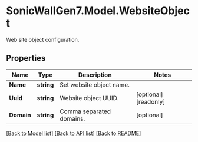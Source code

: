 # SonicWallGen7.Model.WebsiteObject
Web site object configuration.

## Properties

Name | Type | Description | Notes
------------ | ------------- | ------------- | -------------
**Name** | **string** | Set website object name. | 
**Uuid** | **string** | Website object UUID. | [optional] [readonly] 
**Domain** | **string** | Comma separated domains. | [optional] 

[[Back to Model list]](../README.md#documentation-for-models) [[Back to API list]](../README.md#documentation-for-api-endpoints) [[Back to README]](../README.md)


